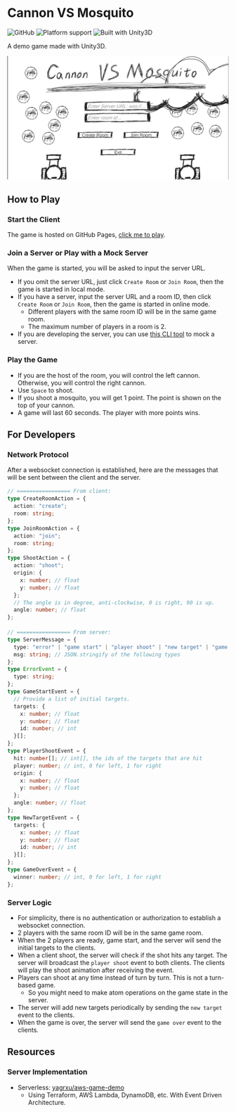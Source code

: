 # Cannon VS Mosquito

![GitHub](https://img.shields.io/github/license/DiscreteTom/UniStart?style=flat-square)
![Platform support](https://img.shields.io/badge/platform-WebGL-green?style=flat-square)
![Built with Unity3D](https://img.shields.io/badge/Built%20with-Unity3D-lightgrey?style=flat-square)

A demo game made with Unity3D.

![title](./img/title.png)

## How to Play

### Start the Client

The game is hosted on GitHub Pages, [click me to play](https://discretetom.github.io/CannonVsMosquito/).

### Join a Server or Play with a Mock Server

When the game is started, you will be asked to input the server URL.

- If you omit the server URL, just click `Create Room` or `Join Room`, then the game is started in local mode.
- If you have a server, input the server URL and a room ID, then click `Create Room` or `Join Room`, then the game is started in online mode.
  - Different players with the same room ID will be in the same game room.
  - The maximum number of players in a room is 2.
- If you are developing the server, you can use [this CLI tool](https://github.com/DiscreteTom/ws-server) to mock a server.

### Play the Game

- If you are the host of the room, you will control the left cannon. Otherwise, you will control the right cannon.
- Use `Space` to shoot.
- If you shoot a mosquito, you will get 1 point. The point is shown on the top of your cannon.
- A game will last 60 seconds. The player with more points wins.

## For Developers

### Network Protocol

After a websocket connection is established, here are the messages that will be sent between the client and the server.

```ts
// ================= From client:
type CreateRoomAction = {
  action: "create";
  room: string;
};
type JoinRoomAction = {
  action: "join";
  room: string;
};
type ShootAction = {
  action: "shoot";
  origin: {
    x: number; // float
    y: number; // float
  };
  // The angle is in degree, anti-clockwise, 0 is right, 90 is up.
  angle: number; // float
};

// ================= From server:
type ServerMessage = {
  type: "error" | "game start" | "player shoot" | "new target" | "game over";
  msg: string; // JSON.stringify of the following types
};
type ErrorEvent = {
  type: string;
};
type GameStartEvent = {
  // Provide a list of initial targets.
  targets: {
    x: number; // float
    y: number; // float
    id: number; // int
  }[];
};
type PlayerShootEvent = {
  hit: number[]; // int[], the ids of the targets that are hit
  player: number; // int, 0 for left, 1 for right
  origin: {
    x: number; // float
    y: number; // float
  };
  angle: number; // float
};
type NewTargetEvent = {
  targets: {
    x: number; // float
    y: number; // float
    id: number; // int
  }[];
};
type GameOverEvent = {
  winner: number; // int, 0 for left, 1 for right
};
```

### Server Logic

- For simplicity, there is no authentication or authorization to establish a websocket connection.
- 2 players with the same room ID will be in the same game room.
- When the 2 players are ready, game start, and the server will send the initial targets to the clients.
- When a client shoot, the server will check if the shot hits any target. The server will broadcast the `player shoot` event to both clients. The clients will play the shoot animation after receiving the event.
- Players can shoot at any time instead of turn by turn. This is not a turn-based game.
  - So you might need to make atom operations on the game state in the server.
- The server will add new targets periodically by sending the `new target` event to the clients.
- When the game is over, the server will send the `game over` event to the clients.

## Resources

### Server Implementation

- Serverless: [yagrxu/aws-game-demo](https://github.com/yagrxu/aws-game-demo)
  - Using Terraform, AWS Lambda, DynamoDB, etc. With Event Driven Architecture.
